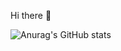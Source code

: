 Hi there 👋

![Anurag's GitHub stats](https://github-readme-stats.vercel.app/api?username=bastosjoaovitor&show_icons=true&theme=dracula)
